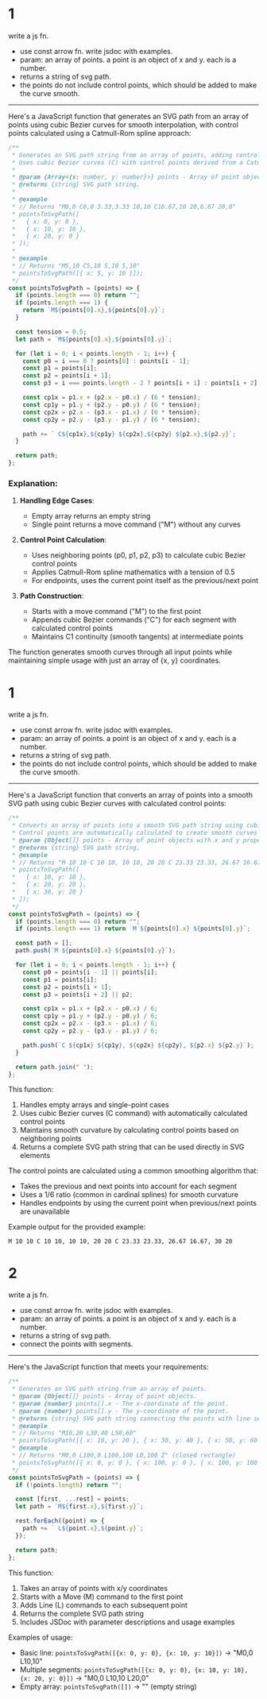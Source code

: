 # 1

write a js fn.

- use const arrow fn. write jsdoc with examples.
- param: an array of points. a point is an object of x and y. each is a number.
- returns a string of svg path.
- the points do not include control points, which should be added to make the curve smooth.

---

Here's a JavaScript function that generates an SVG path from an array of points using cubic Bezier curves for smooth interpolation, with control points calculated using a Catmull-Rom spline approach:

```javascript
/**
 * Generates an SVG path string from an array of points, adding control points to create a smooth curve.
 * Uses cubic Bezier curves (C) with control points derived from a Catmull-Rom spline.
 *
 * @param {Array<{x: number, y: number}>} points - Array of point objects with x and y coordinates.
 * @returns {string} SVG path string.
 *
 * @example
 * // Returns "M0,0 C0,0 3.33,3.33 10,10 C16.67,10 20,6.67 20,0"
 * pointsToSvgPath([
 *   { x: 0, y: 0 },
 *   { x: 10, y: 10 },
 *   { x: 20, y: 0 }
 * ]);
 *
 * @example
 * // Returns "M5,10 C5,10 5,10 5,10"
 * pointsToSvgPath([{ x: 5, y: 10 }]);
 */
const pointsToSvgPath = (points) => {
  if (points.length === 0) return "";
  if (points.length === 1) {
    return `M${points[0].x},${points[0].y}`;
  }

  const tension = 0.5;
  let path = `M${points[0].x},${points[0].y}`;

  for (let i = 0; i < points.length - 1; i++) {
    const p0 = i === 0 ? points[0] : points[i - 1];
    const p1 = points[i];
    const p2 = points[i + 1];
    const p3 = i === points.length - 2 ? points[i + 1] : points[i + 2];

    const cp1x = p1.x + (p2.x - p0.x) / (6 * tension);
    const cp1y = p1.y + (p2.y - p0.y) / (6 * tension);
    const cp2x = p2.x - (p3.x - p1.x) / (6 * tension);
    const cp2y = p2.y - (p3.y - p1.y) / (6 * tension);

    path += ` C${cp1x},${cp1y} ${cp2x},${cp2y} ${p2.x},${p2.y}`;
  }

  return path;
};
```

### Explanation:

1. **Handling Edge Cases**:

   - Empty array returns an empty string
   - Single point returns a move command ("M") without any curves

2. **Control Point Calculation**:

   - Uses neighboring points (p0, p1, p2, p3) to calculate cubic Bezier control points
   - Applies Catmull-Rom spline mathematics with a tension of 0.5
   - For endpoints, uses the current point itself as the previous/next point

3. **Path Construction**:
   - Starts with a move command ("M") to the first point
   - Appends cubic Bezier commands ("C") for each segment with calculated control points
   - Maintains C1 continuity (smooth tangents) at intermediate points

The function generates smooth curves through all input points while maintaining simple usage with just an array of {x, y} coordinates.

# 1

write a js fn.

- use const arrow fn. write jsdoc with examples.
- param: an array of points. a point is an object of x and y. each is a number.
- returns a string of svg path.
- the points do not include control points, which should be added to make the curve smooth.

---

Here's a JavaScript function that converts an array of points into a smooth SVG path using cubic Bezier curves with calculated control points:

```javascript
/**
 * Converts an array of points into a smooth SVG path string using cubic Bezier curves.
 * Control points are automatically calculated to create smooth curves between points.
 * @param {Object[]} points - Array of point objects with x and y properties.
 * @returns {string} SVG path string.
 * @example
 * // Returns "M 10 10 C 10 10, 10 10, 20 20 C 23.33 23.33, 26.67 16.67, 30 20"
 * pointsToSvgPath([
 *   { x: 10, y: 10 },
 *   { x: 20, y: 20 },
 *   { x: 30, y: 20 }
 * ]);
 */
const pointsToSvgPath = (points) => {
  if (points.length === 0) return "";
  if (points.length === 1) return `M ${points[0].x} ${points[0].y}`;

  const path = [];
  path.push(`M ${points[0].x} ${points[0].y}`);

  for (let i = 0; i < points.length - 1; i++) {
    const p0 = points[i - 1] || points[i];
    const p1 = points[i];
    const p2 = points[i + 1];
    const p3 = points[i + 2] || p2;

    const cp1x = p1.x + (p2.x - p0.x) / 6;
    const cp1y = p1.y + (p2.y - p0.y) / 6;
    const cp2x = p2.x - (p3.x - p1.x) / 6;
    const cp2y = p2.y - (p3.y - p1.y) / 6;

    path.push(`C ${cp1x} ${cp1y}, ${cp2x} ${cp2y}, ${p2.x} ${p2.y}`);
  }

  return path.join(" ");
};
```

This function:

1. Handles empty arrays and single-point cases
2. Uses cubic Bezier curves (C command) with automatically calculated control points
3. Maintains smooth curvature by calculating control points based on neighboring points
4. Returns a complete SVG path string that can be used directly in SVG elements

The control points are calculated using a common smoothing algorithm that:

- Takes the previous and next points into account for each segment
- Uses a 1/6 ratio (common in cardinal splines) for smooth curvature
- Handles endpoints by using the current point when previous/next points are unavailable

Example output for the provided example:

```
M 10 10 C 10 10, 10 10, 20 20 C 23.33 23.33, 26.67 16.67, 30 20
```

# 2

write a js fn.

- use const arrow fn. write jsdoc with examples.
- param: an array of points. a point is an object of x and y. each is a number.
- returns a string of svg path.
- connect the points with segments.

---

Here's the JavaScript function that meets your requirements:

```javascript
/**
 * Generates an SVG path string from an array of points.
 * @param {Object[]} points - Array of point objects.
 * @param {number} points[].x - The x-coordinate of the point.
 * @param {number} points[].y - The y-coordinate of the point.
 * @returns {string} SVG path string connecting the points with line segments.
 * @example
 * // Returns "M10,20 L30,40 L50,60"
 * pointsToSvgPath([{ x: 10, y: 20 }, { x: 30, y: 40 }, { x: 50, y: 60 }])
 * @example
 * // Returns "M0,0 L100,0 L100,100 L0,100 Z" (closed rectangle)
 * pointsToSvgPath([{ x: 0, y: 0 }, { x: 100, y: 0 }, { x: 100, y: 100 }, { x: 0, y: 100 }, { x: 0, y: 0 }])
 */
const pointsToSvgPath = (points) => {
  if (!points.length) return "";

  const [first, ...rest] = points;
  let path = `M${first.x},${first.y}`;

  rest.forEach((point) => {
    path += ` L${point.x},${point.y}`;
  });

  return path;
};
```

This function:

1. Takes an array of points with x/y coordinates
2. Starts with a Move (M) command to the first point
3. Adds Line (L) commands to each subsequent point
4. Returns the complete SVG path string
5. Includes JSDoc with parameter descriptions and usage examples

Examples of usage:

- Basic line: `pointsToSvgPath([{x: 0, y: 0}, {x: 10, y: 10}])` → "M0,0 L10,10"
- Multiple segments: `pointsToSvgPath([{x: 0, y: 0}, {x: 10, y: 10}, {x: 20, y: 0}])` → "M0,0 L10,10 L20,0"
- Empty array: `pointsToSvgPath([])` → "" (empty string)
